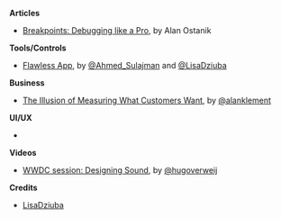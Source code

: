 
**Articles**

* [Breakpoints: Debugging like a Pro](https://cheesecakelabs.com/blog/breakpoints-debugging-like-pro/), by Alan Ostanik


**Tools/Controls**

* [Flawless App](https://flawlessapp.io/), by [@Ahmed_Sulajman](https://twitter.com/ahmed_sulajman) and [@LisaDziuba](https://twitter.com/LisaDziuba) 


**Business**

* [The Illusion of Measuring What Customers Want](https://jtbd.info/the-illusion-of-measuring-what-customers-want-3672a7892eb), by [@alanklement](https://twitter.com/alanklement)

**UI/UX**

*

**Videos**

* [WWDC session: Designing Sound](https://developer.apple.com/videos/play/wwdc2017/803/), by [@hugoverweij ](https://twitter.com/hugoverweij)

**Credits**

* [LisaDziuba](https://github.com/lisadziuba)
